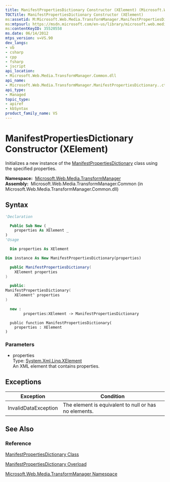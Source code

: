 ```yaml
---
title: ManifestPropertiesDictionary Constructor (XElement) (Microsoft.Web.Media.TransformManager)
TOCTitle: ManifestPropertiesDictionary Constructor (XElement)
ms:assetid: M:Microsoft.Web.Media.TransformManager.ManifestPropertiesDictionary.#ctor(System.Xml.Linq.XElement)
ms:mtpsurl: https://msdn.microsoft.com/en-us/library/microsoft.web.media.transformmanager.manifestpropertiesdictionary.manifestpropertiesdictionary(v=VS.90)
ms:contentKeyID: 35520558
ms.date: 06/14/2012
mtps_version: v=VS.90
dev_langs:
- vb
- csharp
- cpp
- fsharp
- jscript
api_location:
- Microsoft.Web.Media.TransformManager.Common.dll
api_name:
- Microsoft.Web.Media.TransformManager.ManifestPropertiesDictionary..ctor
api_type:
- Managed
topic_type:
- apiref
- kbSyntax
product_family_name: VS
---
```


# ManifestPropertiesDictionary Constructor (XElement)

Initializes a new instance of the [ManifestPropertiesDictionary](manifestpropertiesdictionary-class-microsoft-web-media-transformmanager.md) class using the specified properties.

**Namespace:**  [Microsoft.Web.Media.TransformManager](microsoft-web-media-transformmanager-namespace.md)  
**Assembly:**  Microsoft.Web.Media.TransformManager.Common (in Microsoft.Web.Media.TransformManager.Common.dll)

## Syntax

```vb
'Declaration

  Public Sub New ( _
    properties As XElement _
)
'Usage

  Dim properties As XElement

Dim instance As New ManifestPropertiesDictionary(properties)
```

```csharp
  public ManifestPropertiesDictionary(
    XElement properties
)
```

```cpp
  public:
ManifestPropertiesDictionary(
    XElement^ properties
)
```

``` fsharp
  new : 
        properties:XElement -> ManifestPropertiesDictionary
```

```jscript
  public function ManifestPropertiesDictionary(
    properties : XElement
)
```

### Parameters

  - properties  
    Type: [System.Xml.Linq.XElement](https://msdn.microsoft.com/library/bb340098)  
    An XML element that contains properties.  

## Exceptions

|Exception|Condition|
|--- |--- |
|InvalidDataException|The element is equivalent to null or has no elements.|


## See Also

### Reference

[ManifestPropertiesDictionary Class](manifestpropertiesdictionary-class-microsoft-web-media-transformmanager.md)

[ManifestPropertiesDictionary Overload](manifestpropertiesdictionary-constructor-microsoft-web-media-transformmanager.md)

[Microsoft.Web.Media.TransformManager Namespace](microsoft-web-media-transformmanager-namespace.md)

